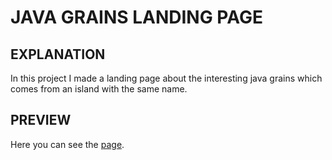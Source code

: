 # JAVA GRAINS LANDING PAGE

## EXPLANATION
In this project I made a landing page about the interesting java grains which comes from an island with the same name.

## PREVIEW
Here you can see the [page](https://personalproductpage.netlify.app/).